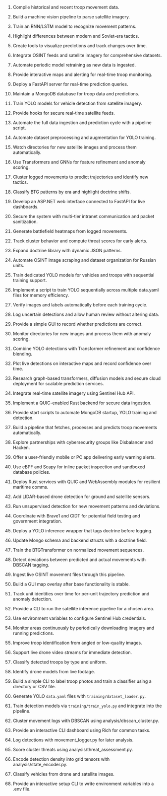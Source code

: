 1. Compile historical and recent troop movement data.
2. Build a machine vision pipeline to parse satellite imagery.
3. Train an RNN/LSTM model to recognize movement patterns.
4. Highlight differences between modern and Soviet-era tactics.
5. Create tools to visualize predictions and track changes over time.
6. Integrate OSINT feeds and satellite imagery for comprehensive datasets.
7. Automate periodic model retraining as new data is ingested.
8. Provide interactive maps and alerting for real-time troop monitoring.
9. Deploy a FastAPI server for real-time prediction queries.
10. Maintain a MongoDB database for troop data and predictions.
11. Train YOLO models for vehicle detection from satellite imagery.
12. Provide hooks for secure real-time satellite feeds.
13. Automate the full data ingestion and prediction cycle with a pipeline script.

14. Automate dataset preprocessing and augmentation for YOLO training.
15. Watch directories for new satellite images and process them automatically.
16. Use Transformers and GNNs for feature refinement and anomaly scoring.
17. Cluster logged movements to predict trajectories and identify new tactics.
18. Classify BTG patterns by era and highlight doctrine shifts.
19. Develop an ASP.NET web interface connected to FastAPI for live dashboards.
20. Secure the system with multi-tier intranet communication and packet sanitization.
21. Generate battlefield heatmaps from logged movements.
22. Track cluster behavior and compute threat scores for early alerts.
23. Expand doctrine library with dynamic JSON patterns.
24. Automate OSINT image scraping and dataset organization for Russian units.
25. Train dedicated YOLO models for vehicles and troops with sequential training support.
26. Implement a script to train YOLO sequentially across multiple data.yaml files for memory efficiency.
27. Verify images and labels automatically before each training cycle.
28. Log uncertain detections and allow human review without altering data.
29. Provide a simple GUI to record whether predictions are correct.
30. Monitor directories for new images and process them with anomaly scoring.
31. Combine YOLO detections with Transformer refinement and confidence blending.
32. Plot live detections on interactive maps and record confidence over time.
33. Research graph-based transformers, diffusion models and secure cloud deployment for scalable prediction services.
34. Integrate real-time satellite imagery using Sentinel Hub API.
35. Implement a QUIC-enabled Rust backend for secure data ingestion.
36. Provide start scripts to automate MongoDB startup, YOLO training and detection.
37. Build a pipeline that fetches, processes and predicts troop movements automatically.
38. Explore partnerships with cybersecurity groups like Disbalancer and Hacken.
39. Offer a user-friendly mobile or PC app delivering early warning alerts.
40. Use eBPF and Scapy for inline packet inspection and sandboxed database policies.
41. Deploy Rust services with QUIC and WebAssembly modules for resilient maritime comms.
42. Add LIDAR-based drone detection for ground and satellite sensors.
43. Run unsupervised detection for new movement patterns and deviations.
44. Coordinate with Brave1 and CIDT for potential field testing and government integration.
45. Deploy a YOLO inference wrapper that tags doctrine before logging.
46. Update Mongo schema and backend structs with a doctrine field.
47. Train the BTGTransformer on normalized movement sequences.
48. Detect deviations between predicted and actual movements with DBSCAN tagging.
49. Ingest live OSINT movement files through this pipeline.
49. Build a GUI map overlay after base functionality is stable.
50. Track unit identities over time for per-unit trajectory prediction and anomaly detection.
51. Provide a CLI to run the satellite inference pipeline for a chosen area.
52. Use environment variables to configure Sentinel Hub credentials.
53. Monitor areas continuously by periodically downloading imagery and running predictions.
54. Improve troop identification from angled or low-quality images.
55. Support live drone video streams for immediate detection.
56. Classify detected troops by type and uniform.
57. Identify drone models from live footage.
58. Build a simple CLI to label troop photos and train a classifier using a directory or CSV file.
59. Generate YOLO `data.yaml` files with `training/dataset_loader.py`.
60. Train detection models via `training/train_yolo.py` and integrate into the pipeline.
61. Cluster movement logs with DBSCAN using analysis/dbscan_cluster.py.
62. Provide an interactive CLI dashboard using Rich for common tasks.
63. Log detections with movement_logger.py for later analysis.
64. Score cluster threats using analysis/threat_assessment.py.
65. Encode detection density into grid tensors with analysis/state_encoder.py.
66. Classify vehicles from drone and satellite images.
67. Provide an interactive setup CLI to write environment variables into a .env file.
